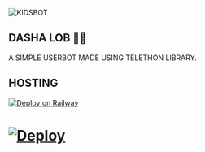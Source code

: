 ![KIDSBOT](https://telegra.ph//file/ef49f23860dad7b8ae264.jpg)
## DASHA LOB 💖💖
A SIMPLE USERBOT MADE USING TELETHON LIBRARY.



## HOSTING

[![Deploy on Railway](https://railway.app/button.svg)](https://railway.app/new/template?template=https%3A%2F%2Fgithub.com%2FTAMILVIP007%2FDasha&envs=D_SESSION%2CSTRING_SESSION%2CX_SESSION%2CTOKEN%2CTOKEN_2%2COWNER_ID%2CAPI_KEY%2CAPI_HASH&D_SESSIONDesc=If+u+have+three+acc+make+three+session+and+add+on+here&STRING_SESSIONDesc=Ur+session+here&X_SESSIONDesc=Session+again&TOKENDesc=Frst+bot+token&TOKEN_2Desc=Second+bot+token&referralCode=IPPFih)
<h1>
    <p align="left">
        <a href="https://heroku.com/deploy?template=https://github.com/TAMILVIP007/Dasha/tree/master">
            <img src="https://www.herokucdn.com/deploy/button.svg" alt="Deploy">
        </a>
    </p>
</h1>
